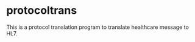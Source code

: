 protocoltrans
=============

This is a protocol translation program to translate healthcare message to HL7.
